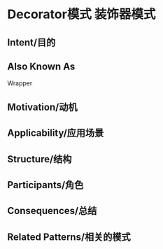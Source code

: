 # Decorator模式 装饰器模式

## Intent/目的


## Also Known As

Wrapper

## Motivation/动机

## Applicability/应用场景

## Structure/结构

## Participants/角色

## Consequences/总结

## Related Patterns/相关的模式